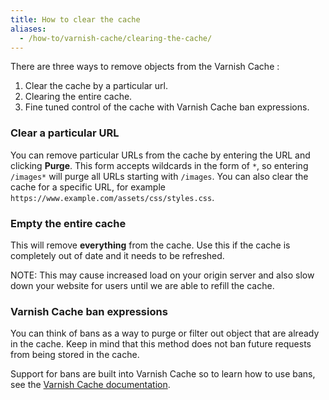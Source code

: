 ```yaml
---
title: How to clear the cache
aliases:
  - /how-to/varnish-cache/clearing-the-cache/
---
```


There are three ways to remove objects from the Varnish Cache :

1. Clear the cache by a particular url.
1. Clearing the entire cache.
1. Fine tuned control of the cache with Varnish Cache ban expressions.

### Clear a particular URL

You can remove particular URLs from the cache by entering the URL and clicking **Purge**.
This form accepts wildcards in the form of `*`, so entering `/images*` will purge all URLs starting with `/images`. You can also clear the cache for a specific URL, for example `https://www.example.com/assets/css/styles.css`.

### Empty the entire cache

This will remove **everything** from the cache. Use this if the cache is completely out of date and it needs to be refreshed.

NOTE: This may cause increased load on your origin server and also slow down your website for users until we are able to refill the cache.

### Varnish Cache ban expressions

You can think of bans as a way to purge or filter out object that are already in the cache. Keep in mind that this method does not ban future requests from being stored in the cache.

Support for bans are built into Varnish Cache so to learn how to use bans, see the [Varnish Cache  documentation](https://www.varnish-cache.org/docs/trunk/users-guide/purging.html#bans).
